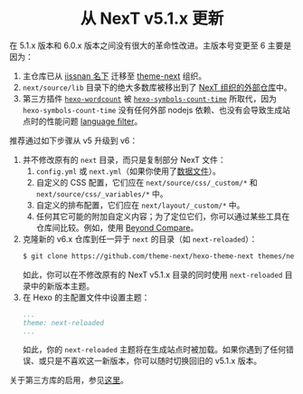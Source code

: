 <h1 align="center">从 NexT v5.1.x 更新</h1>

在 5.1.x 版本和 6.0.x 版本之间没有很大的革命性改进。主版本号变更至 6 主要是因为：

1. 主仓库已从 [iissnan 名下](https://github.com/iissnan/hexo-theme-next) 迁移至 [theme-next](https://github.com/theme-next) 组织。
2. `next/source/lib` 目录下的绝大多数库被移出到了 [NexT 组织的外部仓库](https://github.com/theme-next)中。
3. 第三方插件 [`hexo-wordcount`](https://github.com/willin/hexo-wordcount) 被 [`hexo-symbols-count-time`](https://github.com/theme-next/hexo-symbols-count-time) 所取代，因为 `hexo-symbols-count-time` 没有任何外部 nodejs 依赖、也没有会导致生成站点时的性能问题 [language filter](https://github.com/willin/hexo-wordcount/issues/7)。

推荐通过如下步骤从 v5 升级到 v6：

1. 并不修改原有的 `next` 目录，而只是复制部分 NexT 文件：
    1. `config.yml` 或 `next.yml`（如果你使用了[数据文件](DATA-FILES.md)）。
    2. 自定义的 CSS 配置，它们应在 `next/source/css/_custom/*` 和 `next/source/css/_variables/*` 中。
    3. 自定义的排布配置，它们应在 `next/layout/_custom/*` 中。
    4. 任何其它可能的附加自定义内容；为了定位它们，你可以通过某些工具在仓库间比较。例如，使用 [Beyond Compare](https://github.com/ivan-nginx/beyond-compare)。
2. 克隆新的 v6.x 仓库到任一异于 `next` 的目录（如 `next-reloaded`）：
    ```sh
    $ git clone https://github.com/theme-next/hexo-theme-next themes/next-reloaded
    ```
    如此，你可以在不修改原有的 NexT v5.1.x 目录的同时使用 `next-reloaded` 目录中的新版本主题。
3. 在 Hexo 的主配置文件中设置主题：
    ```yml
    ...
    theme: next-reloaded
    ...
    ```
    如此，你的 `next-reloaded` 主题将在生成站点时被加载。如果你遇到了任何错误、或只是不喜欢这一新版本，你可以随时切换回旧的 v5.1.x 版本。

关于第三方库的启用，参见[这里](https://github.com/theme-next/hexo-theme-next/blob/master/docs/cn/INSTALLATION.md#plugins)。
